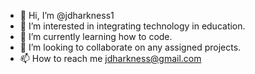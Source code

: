 - 👋 Hi, I’m @jdharkness1
- 👀 I’m interested in integrating technology in education. 
- 🌱 I’m currently learning how to code.
- 💞️ I’m looking to collaborate on any assigned projects.
- 📫 How to reach me jdharkness@gmail.com

<!---
jdharkness1/jdharkness1 is a ✨ special ✨ repository because its `README.md` (this file) appears on your GitHub profile.
You can click the Preview link to take a look at your changes.
--->
